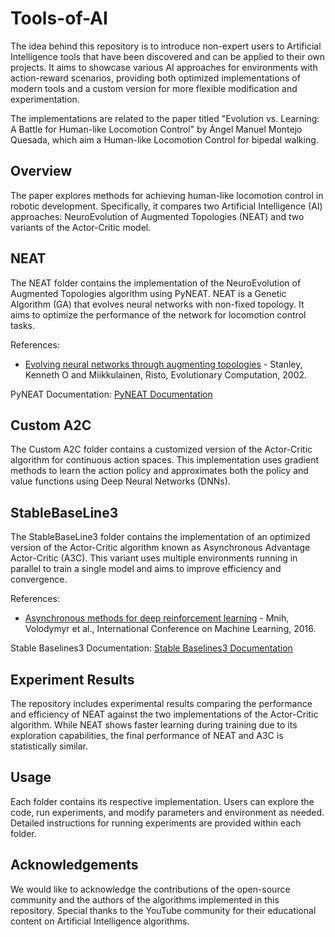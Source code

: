# Tools-of-AI
The idea behind this repository is to introduce non-expert users to Artificial Intelligence tools that have been discovered and can be applied to their own projects. It aims to showcase various AI approaches for environments with action-reward scenarios, providing both optimized implementations of modern tools and a custom version for more flexible modification and experimentation.

The implementations are related to the paper titled "Evolution vs. Learning: A Battle for Human-like Locomotion Control"  by Ángel Manuel Montejo Quesada, which aim a Human-like Locomotion Control for bipedal walking.
## Overview

The paper explores methods for achieving human-like locomotion control in robotic development. Specifically, it compares two Artificial Intelligence (AI) approaches: NeuroEvolution of Augmented Topologies (NEAT) and two variants of the Actor-Critic model.

## NEAT

The NEAT folder contains the implementation of the NeuroEvolution of Augmented Topologies algorithm using PyNEAT. NEAT is a Genetic Algorithm (GA) that evolves neural networks with non-fixed topology. It aims to optimize the performance of the network for locomotion control tasks.

References:
- [Evolving neural networks through augmenting topologies](https://www.mitpressjournals.org/doi/abs/10.1162/evco.2002.10.2.99) - Stanley, Kenneth O and Miikkulainen, Risto, Evolutionary Computation, 2002.

PyNEAT Documentation: [PyNEAT Documentation](https://pyneat.readthedocs.io/en/latest/)

## Custom A2C

The Custom A2C folder contains a customized version of the Actor-Critic algorithm for continuous action spaces. This implementation uses gradient methods to learn the action policy and approximates both the policy and value functions using Deep Neural Networks (DNNs).

## StableBaseLine3

The StableBaseLine3 folder contains the implementation of an optimized version of the Actor-Critic algorithm known as Asynchronous Advantage Actor-Critic (A3C). This variant uses multiple environments running in parallel to train a single model and aims to improve efficiency and convergence.

References:
- [Asynchronous methods for deep reinforcement learning](http://proceedings.mlr.press/v48/mniha16.html) - Mnih, Volodymyr et al., International Conference on Machine Learning, 2016.

Stable Baselines3 Documentation: [Stable Baselines3 Documentation](https://stable-baselines3.readthedocs.io/en/master/#)

## Experiment Results

The repository includes experimental results comparing the performance and efficiency of NEAT against the two implementations of the Actor-Critic algorithm. While NEAT shows faster learning during training due to its exploration capabilities, the final performance of NEAT and A3C is statistically similar.

## Usage

Each folder contains its respective implementation. Users can explore the code, run experiments, and modify parameters and environment as needed. Detailed instructions for running experiments are provided within each folder.

## Acknowledgements

We would like to acknowledge the contributions of the open-source community and the authors of the algorithms implemented in this repository. Special thanks to the YouTube community for their educational content on Artificial Intelligence algorithms.

